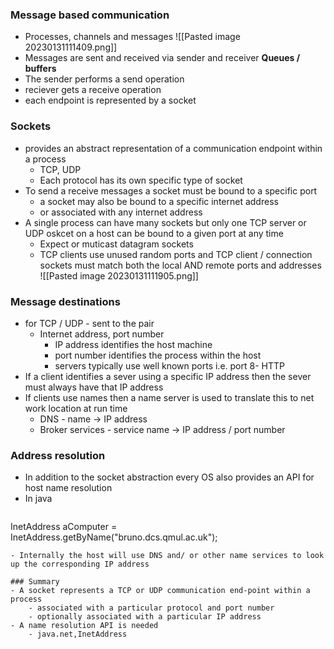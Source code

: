 
### Message based communication 
- Processes, channels and messages 
![[Pasted image 20230131111409.png]]
- Messages are sent and received via sender and receiver **Queues / buffers**
- The sender performs a send operation
- reciever gets a receive operation
- each endpoint is represented by a socket 


### Sockets
- provides an abstract representation of a communication endpoint within a process
	- TCP, UDP
	- Each protocol has its own specific type of socket
- To send a receive messages a socket must be bound to a specific port
	- a socket may also be bound to a specific internet address 
	- or associated with any internet address
- A single process can have many sockets but only one TCP server or UDP oskcet on a host can be bound to a given port at any time
	- Expect or muticast datagram sockets
	- TCP clients use unused random ports and TCP client / connection sockets must match both the local AND remote ports and addresses
![[Pasted image 20230131111905.png]]


### Message destinations
- for TCP / UDP - sent to the pair
	- Internet address, port number 
		- IP address identifies the host machine
		- port number identifies the process within the host 
		- servers typically use well known ports  i.e. port 8- HTTP
- If a client identifies a sever using a specific IP address then the sever must always have that IP address
- If clients use names then a name server is used to translate this to net work location at run time 
	- DNS - name -> IP address
	- Broker services - service name -> IP address / port number 

### Address resolution 
- In addition to the socket abstraction every OS also provides an API for host name resolution 
- In java
	``` Java
InetAddress aComputer =  
InetAddress.getByName("bruno.dcs.qmul.ac.uk");
```
- Internally the host will use DNS and/ or other name services to look up the corresponding IP address

### Summary
- A socket represents a TCP or UDP communication end-point within a process
	- associated with a particular protocol and port number
	- optionally associated with a particular IP address
- A name resolution API is needed
	- java.net,InetAddress
